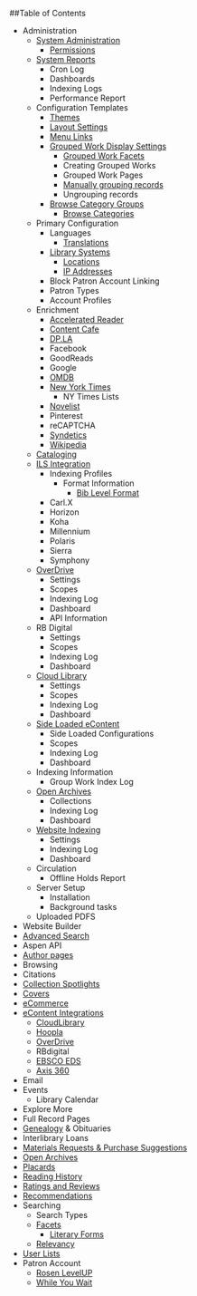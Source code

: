 ##Table of Contents
- Administration
  - [System Administration](/Admin/HelpManual?page=System-Administration)
    - [Permissions](/Admin/HelpManual?page=Permissions)
  - [System Reports](/Admin/HelpManual?page=System-Reports)
    - Cron Log
    - Dashboards
    - Indexing Logs
    - Performance Report
  - Configuration Templates
    - [Themes](/Admin/HelpManual?page=Themes)
    - [Layout Settings](/Admin/HelpManual?page=Layout-Settings)
    - [Menu Links](/Admin/HelpManual?page=Menu-Links)
    - [Grouped Work Display Settings](/Admin/HelpManual?page=Grouped-Work-Display-Settings)
      - [Grouped Work Facets](/Admin/HelpManual?page=Grouped-Work-Facets)
      - Creating Grouped Works
      - Grouped Work Pages
      - [Manually grouping records](/Admin/HelpManual?page=Manually-grouping-records)
      - Ungrouping records
    - [Browse Category Groups](/Admin/HelpManual?page=Browse-Category-Groups)
      - [Browse Categories](/Admin/HelpManual?page=Browse-Categories)
  - Primary Configuration
    - Languages
      - [Translations](/Admin/HelpManual?page=Translations)
    - [Library Systems](/Admin/HelpManual?page=Library-Systems)
      - [Locations](/Admin/HelpManual?page=Library-Systems-Locations)
      - [IP Addresses](/Admin/HelpManual?page=Location-IP-Addresses)
    - Block Patron Account Linking
    - Patron Types
    - Account Profiles
  - Enrichment
    - [Accelerated Reader](/Admin/HelpManual?page=Accelerated-Reader)
    - [Content Cafe](/Admin/HelpManual?page=Content-Cafe)
    - [DP.LA](/Admin/HelpManual?page=DPLA)
    - Facebook
    - GoodReads
    - Google
    - [OMDB](/Admin/HelpManual?page=OMDB)
    - [New York Times](/Admin/HelpManual?page=New-York-Times)
      - NY Times Lists
    - [Novelist](/Admin/HelpManual?page=Novelist)
    - Pinterest
    - reCAPTCHA
    - [Syndetics](/Admin/HelpManual?page=Syndetics)
    - [Wikipedia](/Admin/HelpManual?page=Wikipedia)
  - [Cataloging](/Admin/HelpManual?page=Cataloging)
  - [ILS Integration](/Admin/HelpManual?page=ILS-Integration)
    - Indexing Profiles
      - Format Information
        - [Bib Level Format](/Admin/HelpManual?page=Bib-Level-Format)
    - Carl.X
    - Horizon
    - Koha
    - Millennium
    - Polaris
    - Sierra
    - Symphony
  - [OverDrive](/Admin/HelpManual?page=Overdrive)
    - Settings
    - Scopes
    - Indexing Log
    - Dashboard
    - API Information
  - RB Digital
    - Settings 
    - Scopes 
    - Indexing Log 
    - Dashboard
  - [Cloud Library](/Admin/HelpManual?page=Cloud-Library)
    - Settings 
    - Scopes 
    - Indexing Log 
    - Dashboard
  - [Side Loaded eContent](/Admin/HelpManual?page=Side-Loaded-eContent)
    - Side Loaded Configurations
    - Scopes
    - Indexing Log
    - Dashboard
  - Indexing Information
    - Group Work Index Log
  - [Open Archives](/Admin/HelpManual?page=Open-Archives)
    - Collections
    - Indexing Log
    - Dashboard
  - [Website Indexing](/Admin/HelpManual?page=Website-Indexing)
    - Settings
    - Indexing Log
    - Dashboard
  - Circulation
    - Offline Holds Report
  - Server Setup
    - Installation
    - Background tasks
  - Uploaded PDFS
- Website Builder
- [Advanced Search](/Admin/HelpManual?page=Advanced%20Search)
- Aspen API
- [Author pages](/Admin/HelpManual?page=Author-Pages)
- Browsing
- Citations
- [Collection Spotlights](/Admin/HelpManual?page=Collection-Spotlights)
- [Covers](/Admin/HelpManual?page=Cover-Images)
- [eCommerce](/Admin/HelpManual?page=eCommerce)
- [eContent Integrations](/Admin/HelpManual?page=eContent-Integrations)
  - [CloudLibrary](/Admin/HelpManual?page=Cloud-Library)
  - [Hoopla](/Admin/HelpManual?page=Hoopla)
  - [OverDrive](/Admin/HelpManual?page=Overdrive)
  - RBdigital
  - [EBSCO EDS](/Admin/HelpManual?page=EBSCO-EDS)
  - [Axis 360](/Admin/HelpManual?page=Axis-360)
- Email
- Events
  - Library Calendar
- Explore More
- Full Record Pages
- [Genealogy](/Admin/HelpManual?page=Genealogy) & Obituaries
- Interlibrary Loans
- [Materials Requests & Purchase Suggestions](/Admin/HelpManual?page=Materials-Requests-Purchase-Suggestions)
- [Open Archives](/Admin/HelpManual?page=Open-Archives)
- [Placards](/Admin/HelpManual?page=Placards)
- [Reading History](/Admin/HelpManual?page=Reading-History)
- [Ratings and Reviews](/Admin/HelpManual?page=Ratings-And-Reviews)
- [Recommendations](/Admin/HelpManual?page=Recommendations)
- Searching
  - Search Types
  - [Facets](/Admin/HelpManual?page=Facets)
    - [Literary Forms](/Admin/HelpManual?page=Literary-Forms)
  - [Relevancy](/Admin/HelpManual?page=Search-Relevancy)
- [User Lists](/Admin/HelpManual?page=User-Lists)
- Patron Account
  - [Rosen LevelUP](/Admin/HelpManual?page=Rosen-LevelUP)
  - [While You Wait](/Admin/HelpManual?page=While-You-Wait)
